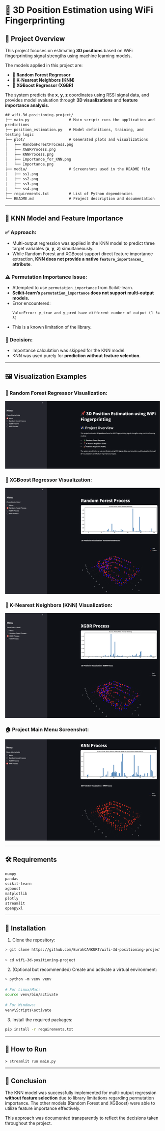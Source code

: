 
# 📌 3D Position Estimation using WiFi Fingerprinting

## 📂 Project Overview
This project focuses on estimating **3D positions** based on WiFi fingerprinting signal strengths using machine learning models.

The models applied in this project are:
- 🎄 **Random Forest Regressor**
- 📍 **K-Nearest Neighbors (KNN)**
- 🚀 **XGBoost Regressor (XGBR)**

The system predicts the **x**, **y**, **z** coordinates using RSSI signal data, and provides model evaluation through **3D visualizations** and **feature importance analysis**.



```
## wifi-3d-positioning-project/
├── main.py                  # Main script: runs the application and predictions
├── position_estimation.py   # Model definitions, training, and testing logic
├── plot/                    # Generated plots and visualizations
│   ├── RandomForestProcess.png
│   ├── XGBRProcess.png
│   ├── KNNProcess.png
│   ├── Importance_for_KNN.png
│   └── Importance.png
├── media/                   # Screenshots used in the README file
│   ├── ss1.png
│   ├── ss2.png
│   ├── ss3.png
│   └── ss4.png
├── requirements.txt         # List of Python dependencies
└── README.md                # Project description and documentation

```

---

## 🎯 KNN Model and Feature Importance

### ✅ Approach:
- Multi-output regression was applied in the KNN model to predict three target variables (**x**, **y**, **z**) simultaneously.
- While Random Forest and XGBoost support direct feature importance extraction, **KNN does not provide a native `feature_importances_` attribute**.

### ⚠️ Permutation Importance Issue:
- Attempted to use `permutation_importance` from Scikit-learn.
- **Scikit-learn’s `permutation_importance` does not support multi-output models.**
- Error encountered:
  ```
  ValueError: y_true and y_pred have different number of output (1 != 3)
  ```
- This is a known limitation of the library.

### 🚩 Decision:
- Importance calculation was skipped for the KNN model.
- KNN was used purely for **prediction without feature selection**.

---

## 🖼️ Visualization Examples

### 🌲 Random Forest Regressor Visualization:
![Random Forest Visualization](./media/ss1.png)

### 🚀 XGBoost Regressor Visualization:
![XGBoost Visualization](./media/ss2.png)

### 📍 K-Nearest Neighbors (KNN) Visualization:
![KNN Visualization](./media/ss3.png)

### 🏠 Project Main Menu Screenshot:
![Project Overview](./media/ss4.png)

---

## 🛠️ Requirements
```plaintext
numpy
pandas
scikit-learn
xgboost
matplotlib
plotly
streamlit
openpyxl
```

---


## 📂 Installation

1. Clone the repository:
```bash
> git clone https://github.com/BurakCANKURT/wifi-3d-positioning-project.git

> cd wifi-3d-positioning-project
```

2. (Optional but recommended) Create and activate a virtual environment:
```bash
> python -m venv venv

# For Linux/Mac:
source venv/bin/activate

# For Windows:
venv\Scripts\activate
```

3. Install the required packages:
```bash
pip install -r requirements.txt
```

---
## 🚀 How to Run
```
> streamlit run main.py

```

---
## 🏁 Conclusion
The KNN model was successfully implemented for multi-output regression **without feature selection** due to library limitations regarding permutation importance. The other models (Random Forest and XGBoost) were able to utilize feature importance effectively.

This approach was documented transparently to reflect the decisions taken throughout the project.
